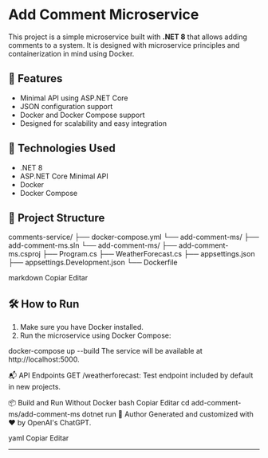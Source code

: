 # Add Comment Microservice

This project is a simple microservice built with **.NET 8** that allows adding comments to a system. It is designed with microservice principles and containerization in mind using Docker.

## 🚀 Features

- Minimal API using ASP.NET Core
- JSON configuration support
- Docker and Docker Compose support
- Designed for scalability and easy integration

## 🧰 Technologies Used

- .NET 8
- ASP.NET Core Minimal API
- Docker
- Docker Compose

## 📂 Project Structure

comments-service/
├── docker-compose.yml
└── add-comment-ms/
├── add-comment-ms.sln
└── add-comment-ms/
├── add-comment-ms.csproj
├── Program.cs
├── WeatherForecast.cs
├── appsettings.json
├── appsettings.Development.json
└── Dockerfile

markdown
Copiar
Editar

## 🛠️ How to Run

1. Make sure you have Docker installed.
2. Run the microservice using Docker Compose:


docker-compose up --build
The service will be available at http://localhost:5000.

📬 API Endpoints
GET /weatherforecast: Test endpoint included by default in new projects.

📦 Build and Run Without Docker
bash
Copiar
Editar
cd add-comment-ms/add-comment-ms
dotnet run
👤 Author
Generated and customized with ❤️ by OpenAI's ChatGPT.

yaml
Copiar
Editar

---
